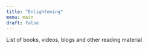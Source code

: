 ```yaml
---
title: "Enlightening"
menu: main
draft: false 
---
```


List of books, videos, blogs and other reading material

